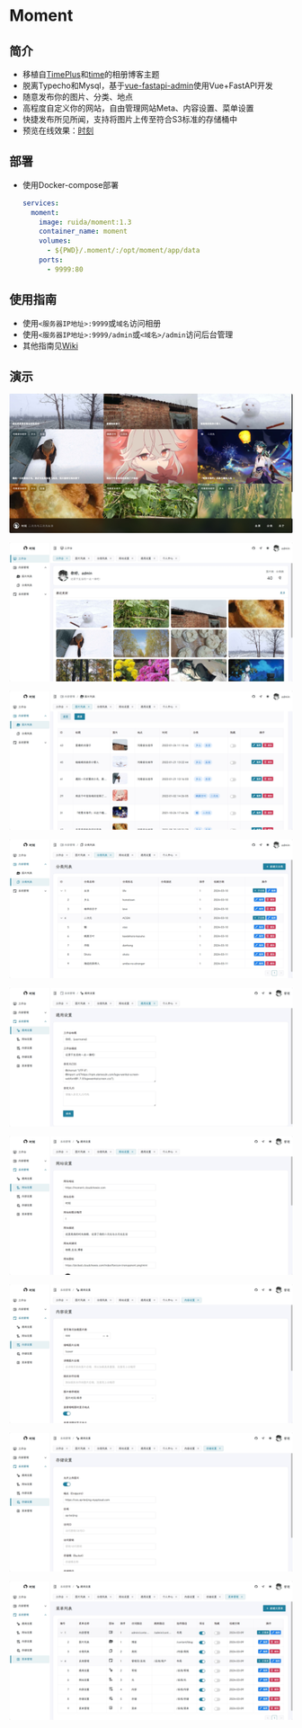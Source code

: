# Moment

## 简介

- 移植自[TimePlus](https://github.com/zhheo/TimePlus)和[time](https://github.com/wclk/time)的相册博客主题
- 脱离Typecho和Mysql，基于[vue-fastapi-admin](https://github.com/mizhexiaoxiao/vue-fastapi-admin)使用Vue+FastAPI开发
- 随意发布你的图片、分类、地点
- 高程度自定义你的网站，自由管理网站Meta、内容设置、菜单设置
- 快捷发布所见所闻，支持将图片上传至符合S3标准的存储桶中
- 预览在线效果：[时刻](https://moment.cloudchewie.com/)

## 部署

- 使用Docker-compose部署

  ```yaml
  services:
    moment:
      image: ruida/moment:1.3
      container_name: moment
      volumes:
        - ${PWD}/.moment/:/opt/moment/app/data
      ports:
        - 9999:80
  ```

## 使用指南

- 使用`<服务器IP地址>:9999`或`域名`访问相册
- 使用`<服务器IP地址>:9999/admin`或`<域名>/admin`访问后台管理
- 其他指南见[Wiki](https://github.com/Robert-Stackflow/Moment/wiki)

## 演示

![web](./img/web.png)

![admin-workbench](./img/admin-workbench.png)

![admin-blogs](./img/admin-blogs.png)

![admin-categories](./img/admin-categories.png)

![admin-general-setting](./img/admin-general-setting.png)

![admin-meta-setting](./img/admin-meta-setting.png)

![admin-content-setting](./img/admin-content-setting.png)

![admin-storage-setting](./img/admin-storage-setting.png)

![admin-menu-setting](./img/admin-menu-setting.png)

